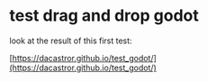 # test drag and drop godot

look at the result of this first test:

[https://dacastror.github.io/test_godot/](https://dacastror.github.io/test_godot/)
